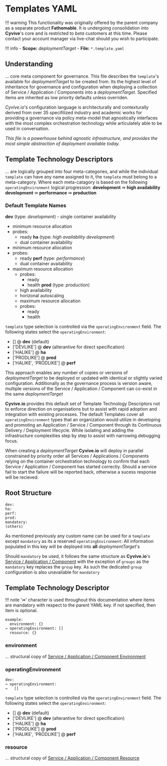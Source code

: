 # Templates YAML

!!! warning
    This functionality was originally offered by the parent company as a separate product **Fathomable**. It is undergoing consolidation into **Cyvive**'s core and is restricted to _beta_ customers at this time. Please contact your account manager via live-chat should you wish to participate.

!!! info
		- **Scope:** _deploymentTarget_
		- **File:** `*.template.yaml`

## Understanding

… core meta component for governance. This file describes the `template`'s available for _deploymentTarget_ to be created from. Its the highest level of inheritance for governance and configuration when deploying a collection of Service / Application / Components into a _deploymentTarget_. Specified items are inherited as low priority defaults unless overriden.

_Cyvive.io_'s configuration language is architecturally and contexturally derived from over 35 specifilized industry and academic works for providing a governance via policy meta-model that agnostically interfaces with the most complex orchestration technology while articulately able to be used in conversation.

_This file is a powerhouse behind agnostic infrastructure, and provides the most simple abstraction of deployment available today._

## Template Technology Descriptors

… are logically grouped into four meta-categories, and while the individual `template` can have any name assigned to it, the `template` must belong to a meta-category. Where each meta-catagory is based on the following `operatingEnvironment` logical progression:
**development** ⇛ **high availability development** ⇛ **performance** ⇛ **production**

### Default Template Names
**dev** (type: _development_)
	- single container availability
  - minimum resource allocation
  - probes:
	  - ready
**ha** (type: _high availability development_)
	- dual container availability
  - minimum resource allocation
  - probes:
	  - ready
**perf** (type: _performance_)
	- dual container availability
  - maximum resource allocation
	- probes:
		- ready
		- health
**prod** (type: _production_)
	- high availability
	- horizonal autoscaling
	- maximum resource allocation
	- probes:
		- ready
		- health

`template` type selection is controlled via the `operatingEnvironment` field. The following states select the `operatingEnvironment`:
- [] @ **dev** (default)
- ['DEVLIKE'] @ **dev** (alterantive for direct specification)
- ['HALIKE'] @ **ha**
- ['PRODLIKE'] @ **prod**
- ['HALIKE', 'PRODLIKE'] @ **perf**

This approach enables any number of copies or versions of _deploymentTarget_ to be deployed or updated with identical or slightly varied configuration. Additionally as the governance process is version aware, multiple versions of the Service / Application / Component can co-exist in the same _deploymentTarget_

**Cyvive.io** provides this default set of Template Technology Descriptors not to enforce direction on organisations but to assist with rapid adoption and integration with existing processes. The default Templates cover all `operatingEnvironment` types that an organization would utilize in developing and promoting an Application / Service / Component through its Continuous Delivery / Deployment lifecycle. While isolating and adding the infrastructure complexities step by step to assist with narrowing debugging focus.

When creating a _deploymentTarget_ **Cyvive.io** will deploy in parallel constrained by priority order all Services / Applications / Components relying on the container orchestration technology to confirm that each Service / Application / Component has started correctly. Should a service fail to start the failure will be reported back, otherwise a sucess response will be recieved.

## Root Structure

```
dev:
ha:
perf:
prod:
mandatory:
(others)
```
As mentioned previously any custom name can be used for a `template` except `mandatory` as its a reserved `operatingEnvironment`: All information populated in this key will be deployed into **all** _deploymentTarget_'s

Should `mandatory` be used, it follows the same structure as **Cyvive.io**'s [Service / Application / Component](./index.md) with the exception of `groups` as the `mandatory` key replaces the `group` key. As such the dedicated `group` configuration is also unavailable for `mandatory`

## Template Technology Descriptor

!!! note
		'⇛' character is used throughout this documentation where items are mandatory with respect to the parent YAML key. If not specified, then item is optional.

```
example:
  environment: {}
⇛ operatingEnvironment: []
  resource: {}
```

### environment

… structural copy of [Service / Application / Component Environment](./index.md#environment)

### operatingEnvironment

```
dev:
⇛ operatingEnvironment:
⇛   []
```

`template` type selection is controlled via the `operatingEnvironment` field. The following states select the `operatingEnvironment`:
- [] @ **dev** (default)
- ['DEVLIKE'] @ **dev** (alterantive for direct specification)
- ['HALIKE'] @ **ha**
- ['PRODLIKE'] @ **prod**
- ['HALIKE', 'PRODLIKE'] @ **perf**

### resource

… structural copy of [Service / Application / Component Resource](./index.md#resource)

